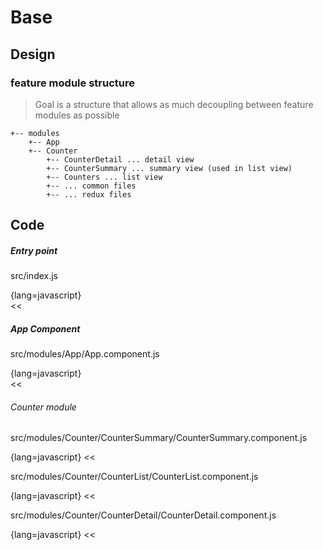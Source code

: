 Base
===

Design
---

### feature module structure

> Goal is a structure that allows as much decoupling between feature modules as possible

```text
+-- modules
    +-- App
    +-- Counter
        +-- CounterDetail ... detail view
        +-- CounterSummary ... summary view (used in list view)
        +-- Counters ... list view
        +-- ... common files
        +-- ... redux files
```

Code
---

##### Entry point

src/index.js

{lang=javascript}  
<<[](../packages/react-app/src/index.js)


##### App Component

src/modules/App/App.component.js

{lang=javascript}  
<<[](../packages/react-app/src/modules/App/App.component.js)

###### Counter module

src/modules/Counter/CounterSummary/CounterSummary.component.js

{lang=javascript}
<<[](../packages/react-app/src/modules/Counter/CounterSummary/CounterSummary.component.js)

src/modules/Counter/CounterList/CounterList.component.js

{lang=javascript}
<<[](../packages/react-app/src/modules/Counter/CounterList/CounterList.component.js)

src/modules/Counter/CounterDetail/CounterDetail.component.js

{lang=javascript}
<<[](../packages/react-app/src/modules/Counter/CounterDetail/CounterDetail.component.js)
